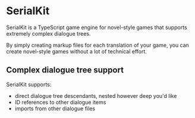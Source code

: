 # SerialKit
SerialKit is a TypeScript game engine for novel-style games that supports extremely complex dialogue trees.

By simply creating markup files for each translation of your game, you can create novel-style games without a lot of technical effort.

## Complex dialogue tree support
SerialKit supports:
* direct dialogue tree descendants, nested however deep you'd like
* ID references to other dialogue items
* imports from other dialogue files
